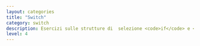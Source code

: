 ```yaml
---
layout: categories
title: "Switch"
category: switch
description: Esercizi sulle strutture di  selezione <code>if</code> e <code>switch</code>.
level: 4
---
```

